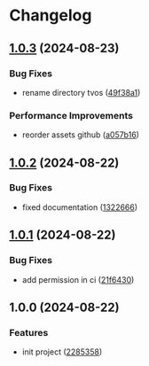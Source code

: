 # Changelog

## [1.0.3](https://github.com/CrzGames/Crzgames_RCENet/compare/v1.0.2...v1.0.3) (2024-08-23)


### Bug Fixes

* rename directory tvos ([49f38a1](https://github.com/CrzGames/Crzgames_RCENet/commit/49f38a16310fc315b18897f472d0b52181d2574a))


### Performance Improvements

* reorder assets github ([a057b16](https://github.com/CrzGames/Crzgames_RCENet/commit/a057b1671cbe03ce57622a56c058d4f5a168c4d5))

## [1.0.2](https://github.com/CrzGames/Crzgames_RCENet/compare/v1.0.1...v1.0.2) (2024-08-22)


### Bug Fixes

* fixed documentation ([1322666](https://github.com/CrzGames/Crzgames_RCENet/commit/1322666a4a893513090f2e14cfdde2412a955ef5))

## [1.0.1](https://github.com/CrzGames/Crzgames_RCENet/compare/v1.0.0...v1.0.1) (2024-08-22)


### Bug Fixes

* add permission in ci ([21f6430](https://github.com/CrzGames/Crzgames_RCENet/commit/21f6430e1c124a8b607dd6f195c3a39b2644345f))

## 1.0.0 (2024-08-22)


### Features

* init project ([2285358](https://github.com/CrzGames/Crzgames_RCENet/commit/22853580a32b5e49a184aba2ff45c186575f1495))
